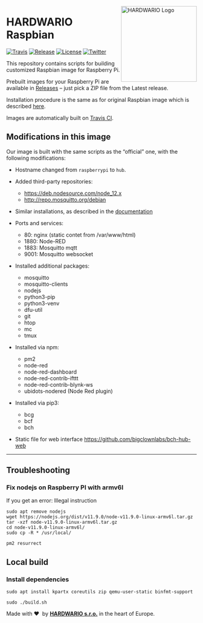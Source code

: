 <a href="https://www.hardwario.com/"><img src="https://www.hardwario.com/ci/assets/hw-logo.svg" width="200" alt="HARDWARIO Logo" align="right"></a>

# HARDWARIO Raspbian

[![Travis](https://img.shields.io/travis/bigclownlabs/bc-raspbian/master.svg)](https://travis-ci.org/bigclownlabs/bc-raspbian)
[![Release](https://img.shields.io/github/release/bigclownlabs/bc-raspbian.svg)](https://github.com/bigclownlabs/bc-raspbian/releases)
[![License](https://img.shields.io/github/license/bigclownlabs/bc-raspbian.svg)](https://github.com/bigclownlabs/bc-raspbian/blob/master/LICENSE)
[![Twitter](https://img.shields.io/twitter/follow/hardwario_en.svg?style=social&label=Follow)](https://twitter.com/hardwario_en)

This repository contains scripts for building customized Raspbian image for Raspberry Pi.

Prebuilt images for your Raspberry Pi are available in [Releases](https://github.com/bigclownlabs/bc-raspbian/releases) – just pick a ZIP file from the Latest release.

Installation procedure is the same as for original Raspbian image which is described [here](https://www.raspberrypi.org/documentation/installation/installing-images/).

Images are automatically built on [Travis CI](https://travis-ci.org/bigclownlabs/bc-raspbian).

## Modifications in this image

Our image is built with the same scripts as the “official” one, with the following modifications:

* Hostname changed from `raspberrypi` to `hub`.

* Added third-party repositories:
    * https://deb.nodesource.com/node_12.x
    * http://repo.mosquitto.org/debian

* Similar installations, as described in the [documentation](https://doc.bigclown.com/tutorials/playground-setup/#playground-setup-on-ubuntu)
* Ports and services:
    * 80: nginx (static contet from /var/www/html)
    * 1880: Node-RED
	* 1883: Mosquitto mqtt
	* 9001: Mosquitto websocket

* Installed additional packages:
	* mosquitto
	* mosquitto-clients
	* nodejs
	* python3-pip
	* python3-venv
	* dfu-util
	* git
	* htop
	* mc
	* tmux

* Installed via npm:
	* pm2
    * node-red
	* node-red-dashboard
	* node-red-contrib-ifttt
	* node-red-contrib-blynk-ws
	* ubidots-nodered (Node Red plugin)

* Installed via pip3:
	* bcg
	* bcf
	* bch

* Static file for web interface https://github.com/bigclownlabs/bch-hub-web

---

## Troubleshooting

### Fix nodejs on Raspberry PI with armv6l

If you get an error: Illegal instruction

```
sudo apt remove nodejs
wget https://nodejs.org/dist/v11.9.0/node-v11.9.0-linux-armv6l.tar.gz
tar -xzf node-v11.9.0-linux-armv6l.tar.gz
cd node-v11.9.0-linux-armv6l/
sudo cp -R * /usr/local/

pm2 resurrect
```


## Local build

### Install dependencies

    sudo apt install kpartx coreutils zip qemu-user-static binfmt-support

	sudo ./build.sh


Made with &#x2764;&nbsp; by [**HARDWARIO s.r.o.**](https://www.hardwario.com/) in the heart of Europe.
